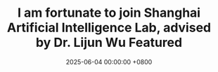 ---
title: >-
    I am fortunate to join Shanghai Artificial Intelligence Lab, advised by Dr. Lijun Wu
    <span class="badge badge-pill badge-info">Featured</span>
date: 2025-06-04 00:00:00 +0800
---